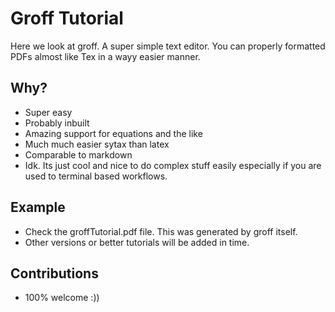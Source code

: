 # Groff Tutorial 

Here we look at groff. A super simple text editor. You can properly formatted PDFs almost like Tex in a wayy easier manner.

## Why?
- Super easy
- Probably inbuilt
- Amazing support for equations and the like
- Much much easier sytax than latex
- Comparable to markdown
- Idk. Its just cool and nice to do complex stuff easily especially if you are used to terminal based workflows.

## Example
- Check the groffTutorial.pdf file. This was generated by groff itself.
- Other versions or better tutorials will be added in time.

## Contributions
- 100% welcome :))
